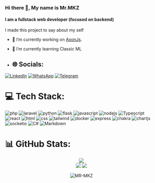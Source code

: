 ### Hi there 👋, My name is Mr.MKZ 
#### I am a fullstack web developer (focused on backend)

I made this project to say about my self

- 🔭 I’m currently working on [AxonJs](https://github.com/AxonJsLabs/AxonJs).
- 🌱 I’m currently learning Classic ML

- ## 🌐 Socials:
[![LinkedIn](https://img.shields.io/badge/LinkedIn-%230077B5.svg?style=for-the-badge&logo=linkedin&logoColor=white)](https://linkedin.com/in/mr-mkz)
[![WhatsApp](https://img.shields.io/badge/Whatsapp-%23239120.svg?style=for-the-badge&logo=Whatsapp&logoColor=white)](https://wa.me/+989016513748)
[![Telegram](https://img.shields.io/badge/Telegram-%230077B5.svg?style=for-the-badge&logo=Telegram&logoColor=white)](https://t.me/e_mkz)

# 💻 Tech Stack:

![php](https://img.shields.io/badge/php-333333?style=for-the-badge&logo=php)
![laravel](https://img.shields.io/badge/laravel-333333?style=for-the-badge&logo=laravel)
![python](https://img.shields.io/badge/python-333333?style=for-the-badge&logo=python)
![flask](https://img.shields.io/badge/flask-333333?style=for-the-badge&logo=flask)
![javascript](https://img.shields.io/badge/javascript-333333?style=for-the-badge&logo=javascript)
![nodejs](https://img.shields.io/badge/node.js-333333?style=for-the-badge&logo=nodedotjs)
![Typescript](https://img.shields.io/badge/typescript-333333?style=for-the-badge&logo=typescript)
![react](https://img.shields.io/badge/react-333333?style=for-the-badge&logo=react)
![html](https://img.shields.io/badge/html5-333333?style=for-the-badge&logo=html5)
![css](https://img.shields.io/badge/css3-333333?style=for-the-badge&logo=css3)
![tailwind](https://img.shields.io/badge/tailwindcss-333333?style=for-the-badge&logo=tailwindcss)
![docker](https://img.shields.io/badge/docker-333333?style=for-the-badge&logo=docker)
![express](https://img.shields.io/badge/express-333333?style=for-the-badge&logo=express)
![chakra](https://img.shields.io/badge/chakra_ui-333333?style=for-the-badge&logo=chakraui)
![chartjs](https://img.shields.io/badge/chartjs-333333?style=for-the-badge&logo=chartdotjs)
![socketio](https://img.shields.io/badge/socket_io-333333?style=for-the-badge&logo=socketdotio)
![C#](https://img.shields.io/badge/c%23-333333?style=for-the-badge&logo=csharp&logoColor=white)
![Markdown](https://img.shields.io/badge/markdown-%23333333.svg?style=for-the-badge&logo=markdown&logoColor=white)

# 📊 GitHub Stats:
<p align="center">
  <img src="https://github-readme-stats.vercel.app/api/top-langs/?username=Mr-MKZ&layout=compact&theme=midnight-purple&langs_count=8" /><br>
  <img src="https://github-readme-streak-stats.herokuapp.com/?user=Mr-MKZ&theme=midnight-purple" />
  <img src="https://github-readme-stats.vercel.app/api?username=Mr-MKZ&show_icons=true&theme=midnight-purple&rank_icon=percentile" />
</p>

<p align="center"> <img src="https://komarev.com/ghpvc/?username=MR-MKZ&label=Profile%20views&color=blueviolet&style=flat" alt="MR-MKZ" /> </p>
